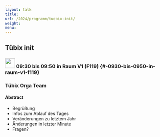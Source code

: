 ```yaml
---
layout: talk
title:
url: /2024/programm/tuebix-init/
weight:
menu:
---
```

## Tübix init

### <img height = "32" src="../../../images/talk2.svg"> 09:30 bis 09:50 in Raum V1 (F119) {#-0930-bis-0950-in-raum-v1-f119}

### Tübix Orga Team

#### Abstract

* Begrüßung  
* Infos zum Ablauf des Tages  
* Veränderungen zu letztem Jahr  
* Änderungen in letzter Minute  
* Fragen?

